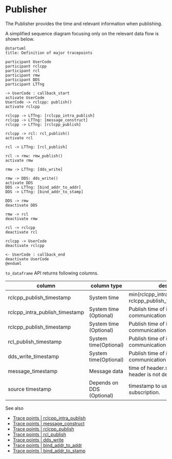 # Publisher

The Publisher provides the time and relevant information when publishing.

A simplified sequence diagram focusing only on the relevant data flow is shown below.

```plantuml
@startuml
title: Definition of major tracepoints

participant UserCode
participant rclcpp
participant rcl
participant rmw
participant DDS
participant LTTng

-> UserCode : callback_start
activate UserCode
UserCode -> rclcpp: publish()
activate rclcpp

rclcpp -> LTTng: [rclcpp_intra_publish]
rclcpp -> LTTng: [message_construct]
rclcpp -> LTTng: [rclcpp_publish]

rclcpp -> rcl: rcl_publish()
activate rcl

rcl -> LTTng: [rcl_publish]

rcl -> rmw: rmw_publish()
activate rmw

rmw -> LTTng: [dds_write]

rmw -> DDS: dds_write()
activate DDS
DDS -> LTTng: [bind_addr_to_addr]
DDS -> LTTng: [bind_addr_to_stamp]

DDS -> rmw
deactivate DDS

rmw -> rcl
deactivate rmw

rcl -> rclcpp
deactivate rcl

rclcpp -> UserCode
deactivate rclcpp

<- UserCode : callback_end
deactivate UserCode
@enduml
```

`to_dataframe` API returns following columns.

| column                         | column type               | description                                                   |
| ------------------------------ | ------------------------- | ------------------------------------------------------------- |
| rclcpp_publish_timestamp       | System time               | min(rclcpp_intra_publish_timestamp, rclcpp_publish_timestamp) |
| rclcpp_intra_publish_timestamp | System time (Optional)    | Publish time of intra-process communication                   |
| rclcpp_publish_timestamp       | System time (Optional)    | Publish time of inter-process communication in rclcpp         |
| rcl_publish_timestamp          | System time(Optional)     | Publish time of inter-process communication in rcl            |
| dds_write_timestamp            | System time(Optional)     | Publish time of inter-process communication in rmw            |
| message_timestamp              | Message data              | time of header.stamp. zero when header is not defined.        |
| source timestamp               | Depends on DDS (Optional) | timestamp to used for binding with subscription.              |

See also

- [Trace points | rclcpp_intra_publish](../../trace_points/runtime_trace_points#ros2rclcpp_intra_publish)
- [Trace points | message_construct](../../trace_points/runtime_trace_points#ros2message_construct)
- [Trace points | rclcpp_publish](../../trace_points/runtime_trace_points#ros2rclcpp_publish)
- [Trace points | rcl_publish](../../trace_points/runtime_trace_points#ros2rcl_publish)
- [Trace points | dds_write](../../trace_points/runtime_trace_points#ros2_caretdds_write)
- [Trace points | bind_addr_to_addr](../../trace_points/runtime_trace_points#ros2_caretdds_bind_addr_to_addr)
- [Trace points | bind_addr_to_stamp](../../trace_points/runtime_trace_points#ros2_caretdds_bind_addr_to_stamp)
